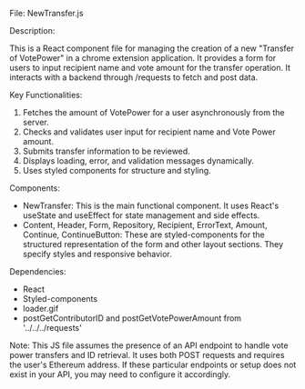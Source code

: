 File: NewTransfer.js

Description:

This is a React component file for managing the creation of a new "Transfer of VotePower" in a chrome extension application. It provides a form for users to input recipient name and vote amount for the transfer operation. It interacts with a backend through /requests to fetch and post data.

Key Functionalities:
1. Fetches the amount of VotePower for a user asynchronously from the server.
2. Checks and validates user input for recipient name and Vote Power amount.
3. Submits transfer information to be reviewed.
4. Displays loading, error, and validation messages dynamically.
5. Uses styled components for structure and styling.

Components:
- NewTransfer: This is the main functional component. It uses React's useState and useEffect for state management and side effects.
- Content, Header, Form, Repository, Recipient, ErrorText, Amount, Continue, ContinueButton: These are styled-components for the structured representation of the form and other layout sections. They specify styles and responsive behavior.

Dependencies:
- React
- Styled-components
- loader.gif
- postGetContributorID and postGetVotePowerAmount from '../../../requests'   

Note: This JS file assumes the presence of an API endpoint to handle vote power transfers and ID retrieval. It uses both POST requests and requires the user's Ethereum address. If these particular endpoints or setup does not exist in your API, you may need to configure it accordingly.